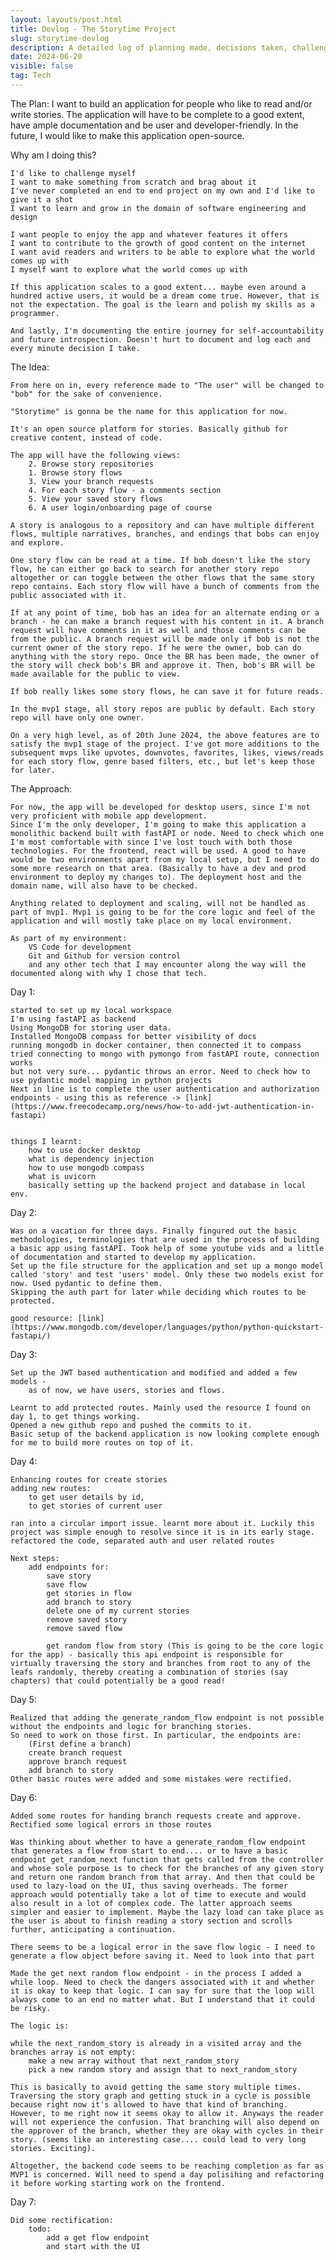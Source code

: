 ```yaml
---
layout: layouts/post.html
title: Devlog - The Storytime Project
slug: storytime-devlog
description: A detailed log of planning made, decisions taken, challenges faced, solutions found, etc. while building the Storytime application from scratch - A solo undertaking
date: 2024-06-20
visible: false
tag: Tech
---
```


The Plan:
    I want to build an application for people who like to read and/or write stories.
    The application will have to be complete to a good extent, have ample documentation and be user and developer-friendly.
    In the future, I would like to make this application open-source.

Why am I doing this?

    I'd like to challenge myself
    I want to make something from scratch and brag about it
    I've never completed an end to end project on my own and I'd like to give it a shot
    I want to learn and grow in the domain of software engineering and design

    I want people to enjoy the app and whatever features it offers
    I want to contribute to the growth of good content on the internet
    I want avid readers and writers to be able to explore what the world comes up with
    I myself want to explore what the world comes up with

    If this application scales to a good extent... maybe even around a hundred active users, it would be a dream come true. However, that is not the expectation. The goal is the learn and polish my skills as a programmer.

    And lastly, I'm documenting the entire journey for self-accountability and future introspection. Doesn't hurt to document and log each and every minute decision I take.

The Idea:

    From here on in, every reference made to "The user" will be changed to "bob" for the sake of convenience.

    "Storytime" is gonna be the name for this application for now.

    It's an open source platform for stories. Basically github for creative content, instead of code. 

    The app will have the following views:
        2. Browse story repositories
        1. Browse story flows
        3. View your branch requests
        4. For each story flow - a comments section
        5. View your saved story flows
        6. A user login/onboarding page of course

    A story is analogous to a repository and can have multiple different flows, multiple narratives, branches, and endings that bobs can enjoy and explore.

    One story flow can be read at a time. If bob doesn't like the story flow, he can either go back to search for another story repo altogether or can toggle between the other flows that the same story repo contains. Each story flow will have a bunch of comments from the public associated with it.

    If at any point of time, bob has an idea for an alternate ending or a branch - he can make a branch request with his content in it. A branch request will have comments in it as well and those comments can be from the public. A branch request will be made only if bob is not the current owner of the story repo. If he were the owner, bob can do anything with the story repo. Once the BR has been made, the owner of the story will check bob's BR and approve it. Then, bob's BR will be made available for the public to view.

    If bob really likes some story flows, he can save it for future reads.

    In the mvp1 stage, all story repos are public by default. Each story repo will have only one owner.

    On a very high level, as of 20th June 2024, the above features are to satisfy the mvp1 stage of the project. I've got more additions to the subsequent mvps like upvotes, downvotes, favorites, likes, views/reads for each story flow, genre based filters, etc., but let's keep those for later.

The Approach:

    For now, the app will be developed for desktop users, since I'm not very proficient with mobile app development.
    Since I'm the only developer, I'm going to make this application a monolithic backend built with fastAPI or node. Need to check which one I'm most comfortable with since I've lost touch with both those technologies. For the frontend, react will be used. A good to have would be two environments apart from my local setup, but I need to do some more research on that area. (Basically to have a dev and prod environment to deploy my changes to). The deployment host and the domain name, will also have to be checked.

    Anything related to deployment and scaling, will not be handled as part of mvp1. Mvp1 is going to be for the core logic and feel of the application and will mostly take place on my local environment.

    As part of my environment:
        VS Code for development
        Git and Github for version control
        and any other tech that I may encounter along the way will the documented along with why I chose that tech.

Day 1:

    started to set up my local workspace
    I'm using fastAPI as backend
    Using MongoDB for storing user data.
    Installed MongoDB compass for better visibility of docs
    running mongodb in docker container, then connected it to compass
    tried connecting to mongo with pymongo from fastAPI route, connection works
    but not very sure... pydantic throws an error. Need to check how to use pydantic model mapping in python projects
    Next in line is to complete the user authentication and authorization endpoints - using this as reference -> [link](https://www.freecodecamp.org/news/how-to-add-jwt-authentication-in-fastapi)


    things I learnt:
        how to use docker desktop
        what is dependency injection
        how to use mongodb compass
        what is uvicorn
        basically setting up the backend project and database in local env.

Day 2:

    Was on a vacation for three days. Finally fingured out the basic methodologies, terminologies that are used in the process of building a basic app using fastAPI. Took help of some youtube vids and a little of documentation and started to develop my application.
    Set up the file structure for the application and set up a mongo model called 'story' and test 'users' model. Only these two models exist for now. Used pydantic to define them.
    Skipping the auth part for later while deciding which routes to be protected.

    good resource: [link](https://www.mongodb.com/developer/languages/python/python-quickstart-fastapi/)

Day 3:

    Set up the JWT based authentication and modified and added a few models - 
        as of now, we have users, stories and flows.
    
    Learnt to add protected routes. Mainly used the resource I found on day 1, to get things working.
    Opened a new github repo and pushed the commits to it.
    Basic setup of the backend application is now looking complete enough for me to build more routes on top of it.

Day 4:

    Enhancing routes for create stories
    adding new routes:
        to get user details by id, 
        to get stories of current user

    ran into a circular import issue. learnt more about it. Luckily this project was simple enough to resolve since it is in its early stage.
    refactored the code, separated auth and user related routes

    Next steps:
        add endpoints for:
            save story 
            save flow
            get stories in flow
            add branch to story
            delete one of my current stories
            remove saved story
            remove saved flow

            get random flow from story (This is going to be the core logic for the app) - basically this api endpoint is responsible for virtually traversing the story and branches from root to any of the leafs randomly, thereby creating a combination of stories (say chapters) that could potentially be a good read!
        
Day 5:

    Realized that adding the generate_random_flow endpoint is not possible without the endpoints and logic for branching stories.
    So need to work on those first. In particular, the endpoints are:
        (First define a branch)
        create branch request
        approve branch request
        add branch to story
    Other basic routes were added and some mistakes were rectified.

Day 6:

    Added some routes for handing branch requests create and approve. Rectified some logical errors in those routes

    Was thinking about whether to have a generate_random_flow endpoint that generates a flow from start to end.... or to have a basic endpoint get_random_next function that gets called from the controller and whose sole purpose is to check for the branches of any given story and return one random branch from that array. And then that could be used to lazy-load on the UI, thus saving overheads. The former approach would potentially take a lot of time to execute and would also result in a lot of complex code. The latter approach seems simpler and easier to implement. Maybe the lazy load can take place as the user is about to finish reading a story section and scrolls further, anticipating a continuation.

    There seems to be a logical error in the save flow logic - I need to generate a flow object before saving it. Need to look into that part

    Made the get next random flow endpoint - in the process I added a while loop. Need to check the dangers associated with it and whether it is okay to keep that logic. I can say for sure that the loop will always come to an end no matter what. But I understand that it could be risky.
    
    The logic is: 

    while the next_random_story is already in a visited array and the branches array is not empty:
        make a new array without that next_random_story
        pick a new random story and assign that to next_random_story

    This is basically to avoid getting the same story multiple times.
    Traversing the story graph and getting stuck in a cycle is possible because right now it's allowed to have that kind of branching.
    However, to me right now it seems okay to allow it. Anyways the reader will not experience the confusion. That branching will also depend on the approver of the branch, whether they are okay with cycles in their story. (seems like an interesting case.... could lead to very long stories. Exciting).

    Altogether, the backend code seems to be reaching completion as far as MVP1 is concerned. Will need to spend a day polisihing and refactoring it before working starting work on the frontend.


Day 7:

    Did some rectification:
        todo:
            add a get flow endpoint
            and start with the UI


        


        
            






























